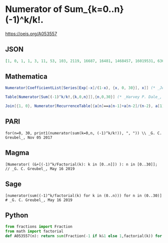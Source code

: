 # Numerator of Sum\_\{k\=0\.\.n\} \(\-1\)^k/k\!\.
https://oeis.org/A053557
## JSON
```JSON
[1, 0, 1, 1, 3, 11, 53, 103, 2119, 16687, 16481, 1468457, 16019531, 63633137, 2467007773, 34361893981, 15549624751, 8178130767479, 138547156531409, 92079694567171, 4282366656425369, 72289643288657479, 6563440628747948887, 39299278806015611311]
```
## Mathematica
```Mathematica
Numerator[CoefficientList[Series[Exp[-x]/(1-x), {x, 0, 30}], x]] (* _Jean-François Alcover_, Nov 18 2011 *)
```
```Mathematica
Table[Numerator[Sum[(-1)^k/k!,{k,0,n}]],{n,0,30}] (* _Harvey P. Dale_, Dec 02 2011 *)
```
```Mathematica
Join[{1, 0}, Numerator[RecurrenceTable[{a[n]==a[n-1]+a[n-2]/(n-2), a[1] ==0, a[2]==1}, a, {n,2,30}]]] (* _Terry D. Grant_, May 07 2017; corrected by _G. C. Greubel_, May 16 2019 *)
```
## PARI
```PARI
for(n=0, 30, print1(numerator(sum(k=0,n, (-1)^k/k!)), ", ")) \\ _G. C. Greubel_, Nov 05 2017
```
## Magma
```Magma
[Numerator( (&+[(-1)^k/Factorial(k): k in [0..n]]) ): n in [0..30]]; // _G. C. Greubel_, May 16 2019
```
## Sage
```Sage
[numerator(sum((-1)^k/factorial(k) for k in (0..n))) for n in (0..30)] # _G. C. Greubel_, May 16 2019
```
## Python
```Python
from fractions import Fraction
from math import factorial
def A053557(n): return sum(Fraction(-1 if k&1 else 1,factorial(k)) for k in range(n+1)).numerator # _Chai Wah Wu_, Jul 31 2023
```
